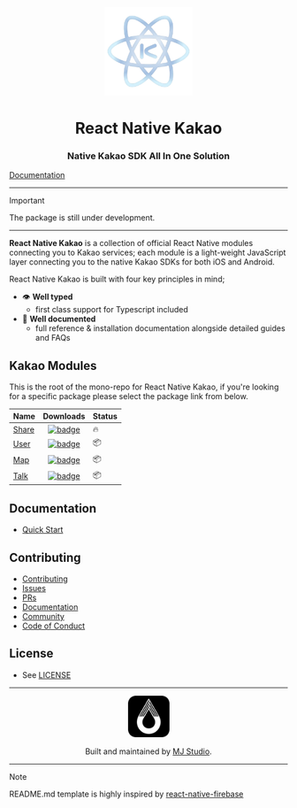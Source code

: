 <p align="center">
  <a href="https://mj-studio-library.github.io/react-native-kakao/">
    <img width="160px" src="https://raw.githubusercontent.com/mym0404/image-archive/master/202404201234177.webp"><br/>
  </a>
  <h1 align="center">React Native Kakao</h1>
  <h3 align="center">Native Kakao SDK All In One Solution</h3>
</p>
<a href="https://mj-studio-library.github.io/react-native-kakao/">Documentation</a>

---

>[!IMPORTANT]
> The package is still under development.

---

**React Native Kakao** is a collection of official React Native modules connecting you to Kakao
services; each module is a light-weight JavaScript layer connecting you to the native Kakao SDKs for
both iOS and Android.

React Native Kakao is built with four key principles in mind;

- 👁 **Well typed**
  - first class support for Typescript included
- 📄 **Well documented**
  - full reference & installation documentation alongside detailed guides and FAQs

## Kakao Modules

This is the root of the mono-repo for React Native Kakao, if you're looking for a specific package
please select the package link from below.

[//]: # (The main package that you interface with is `App` &#40;`@react-native-kakao/app`&#41;)

| Name                     |                                                                           Downloads                                                                           | Status |                                                                                        
|--------------------------|:-------------------------------------------------------------------------------------------------------------------------------------------------------------:|--------| 
| [Share](/packages/share) | [![badge](https://img.shields.io/npm/dm/@react-native-kakao/share.svg?style=for-the-badge&logo=npm)](https://www.npmjs.com/package/@react-native-kakao/share) | 🔥     |
| [User](/packages/user)   |  [![badge](https://img.shields.io/npm/dm/@react-native-kakao/user.svg?style=for-the-badge&logo=npm)](https://www.npmjs.com/package/@react-native-kakao/user)  | 📦     |
| [Map](/packages/map)     |   [![badge](https://img.shields.io/npm/dm/@react-native-kakao/map.svg?style=for-the-badge&logo=npm)](https://www.npmjs.com/package/@react-native-kakao/map)   | 📦     |
| [Talk](/packages/talk)   |  [![badge](https://img.shields.io/npm/dm/@react-native-kakao/talk.svg?style=for-the-badge&logo=npm)](https://www.npmjs.com/package/@react-native-kakao/talk)  | 📦     |

## Documentation

- [Quick Start](https://mj-studio-library.github.io/react-native-kakao/)

## Contributing

- [Contributing](https://github.com/invertase/react-native-kakao/blob/main/CONTRIBUTING.md)
- [Issues](https://github.com/invertase/react-native-kakao/issues)
- [PRs](https://github.com/invertase/react-native-kakao/pulls)
- [Documentation](https://mj-studio-library.github.io/react-native-kakao/)
- [Community](https://github.com/invertase/react-native-kakao/blob/main/CONTRIBUTING.md)
- [Code of Conduct](https://github.com/mj-studio-library/react-native-kakao/blob/main/CODE_OF_CONDUCT.md)

## License

- See [LICENSE](/LICENSE)

---

<p align="center">
  <a href="https://mjstudio.net/">
    <img width="75px" src="https://raw.githubusercontent.com/mym0404/image-archive/master/202404201239152.webp">
  </a>
  <p align="center">
    Built and maintained by <a href="https://mjstudio.net/">MJ Studio</a>.
  </p>
</p>

---

> [!NOTE]
> README.md template is highly inspired
> by [react-native-firebase](https://github.com/invertase/react-native-firebase)